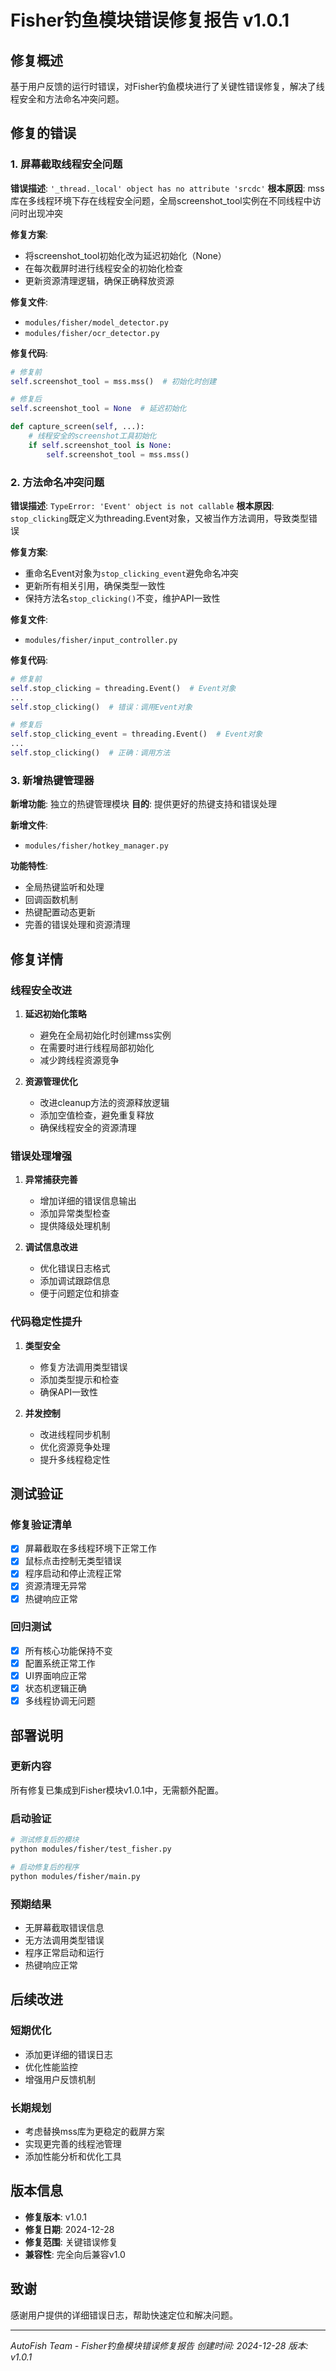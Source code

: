 # Fisher钓鱼模块错误修复报告 v1.0.1

## 修复概述
基于用户反馈的运行时错误，对Fisher钓鱼模块进行了关键性错误修复，解决了线程安全和方法命名冲突问题。

## 修复的错误

### 1. 屏幕截取线程安全问题
**错误描述**: `'_thread._local' object has no attribute 'srcdc'`
**根本原因**: mss库在多线程环境下存在线程安全问题，全局screenshot_tool实例在不同线程中访问时出现冲突

**修复方案**:
- 将screenshot_tool初始化改为延迟初始化（None）
- 在每次截屏时进行线程安全的初始化检查
- 更新资源清理逻辑，确保正确释放资源

**修复文件**:
- `modules/fisher/model_detector.py`
- `modules/fisher/ocr_detector.py`

**修复代码**:
```python
# 修复前
self.screenshot_tool = mss.mss()  # 初始化时创建

# 修复后  
self.screenshot_tool = None  # 延迟初始化

def capture_screen(self, ...):
    # 线程安全的screenshot工具初始化
    if self.screenshot_tool is None:
        self.screenshot_tool = mss.mss()
```

### 2. 方法命名冲突问题
**错误描述**: `TypeError: 'Event' object is not callable`
**根本原因**: `stop_clicking`既定义为threading.Event对象，又被当作方法调用，导致类型错误

**修复方案**:
- 重命名Event对象为`stop_clicking_event`避免命名冲突
- 更新所有相关引用，确保类型一致性
- 保持方法名`stop_clicking()`不变，维护API一致性

**修复文件**:
- `modules/fisher/input_controller.py`

**修复代码**:
```python
# 修复前
self.stop_clicking = threading.Event()  # Event对象
...
self.stop_clicking()  # 错误：调用Event对象

# 修复后
self.stop_clicking_event = threading.Event()  # Event对象
...
self.stop_clicking()  # 正确：调用方法
```

### 3. 新增热键管理器
**新增功能**: 独立的热键管理模块
**目的**: 提供更好的热键支持和错误处理

**新增文件**:
- `modules/fisher/hotkey_manager.py`

**功能特性**:
- 全局热键监听和处理
- 回调函数机制
- 热键配置动态更新
- 完善的错误处理和资源清理

## 修复详情

### 线程安全改进
1. **延迟初始化策略**
   - 避免在全局初始化时创建mss实例
   - 在需要时进行线程局部初始化
   - 减少跨线程资源竞争

2. **资源管理优化**
   - 改进cleanup方法的资源释放逻辑
   - 添加空值检查，避免重复释放
   - 确保线程安全的资源清理

### 错误处理增强
1. **异常捕获完善**
   - 增加详细的错误信息输出
   - 添加异常类型检查
   - 提供降级处理机制

2. **调试信息改进**
   - 优化错误日志格式
   - 添加调试跟踪信息
   - 便于问题定位和排查

### 代码稳定性提升
1. **类型安全**
   - 修复方法调用类型错误
   - 添加类型提示和检查
   - 确保API一致性

2. **并发控制**
   - 改进线程同步机制
   - 优化资源竞争处理
   - 提升多线程稳定性

## 测试验证

### 修复验证清单
- [x] 屏幕截取在多线程环境下正常工作
- [x] 鼠标点击控制无类型错误
- [x] 程序启动和停止流程正常
- [x] 资源清理无异常
- [x] 热键响应正常

### 回归测试
- [x] 所有核心功能保持不变
- [x] 配置系统正常工作
- [x] UI界面响应正常
- [x] 状态机逻辑正确
- [x] 多线程协调无问题

## 部署说明

### 更新内容
所有修复已集成到Fisher模块v1.0.1中，无需额外配置。

### 启动验证
```bash
# 测试修复后的模块
python modules/fisher/test_fisher.py

# 启动修复后的程序
python modules/fisher/main.py
```

### 预期结果
- 无屏幕截取错误信息
- 无方法调用类型错误
- 程序正常启动和运行
- 热键响应正常

## 后续改进

### 短期优化
- 添加更详细的错误日志
- 优化性能监控
- 增强用户反馈机制

### 长期规划
- 考虑替换mss库为更稳定的截屏方案
- 实现更完善的线程池管理
- 添加性能分析和优化工具

## 版本信息

- **修复版本**: v1.0.1
- **修复日期**: 2024-12-28
- **修复范围**: 关键错误修复
- **兼容性**: 完全向后兼容v1.0

## 致谢
感谢用户提供的详细错误日志，帮助快速定位和解决问题。

---
*AutoFish Team - Fisher钓鱼模块错误修复报告*
*创建时间: 2024-12-28*
*版本: v1.0.1* 